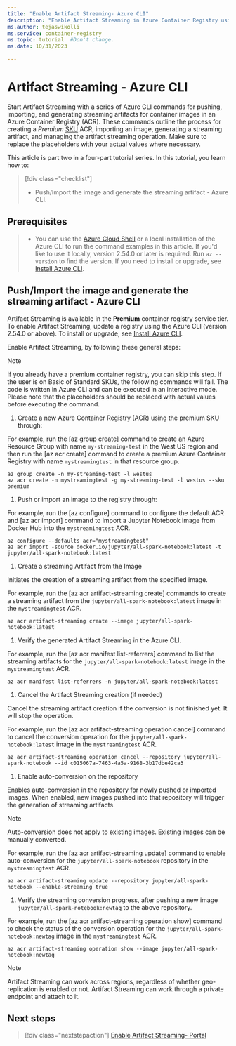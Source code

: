 ```yaml
---
title: "Enable Artifact Streaming- Azure CLI"
description: "Enable Artifact Streaming in Azure Container Registry using Azure CLI commands to enhance and supercharge managing, scaling, and deploying artifacts through containerized platforms."
ms.author: tejaswikolli
ms.service: container-registry
ms.topic: tutorial  #Don't change.
ms.date: 10/31/2023

---
```

# Artifact Streaming - Azure CLI

Start Artifact Streaming with a series of Azure CLI commands for pushing, importing, and generating streaming artifacts for container images in an Azure Container Registry (ACR). These commands outline the process for creating a *Premium* [SKU](container-registry-skus.md) ACR, importing an image, generating a streaming artifact, and managing the artifact streaming operation. Make sure to replace the placeholders with your actual values where necessary.

This article is part two in a four-part tutorial series. In this tutorial, you learn how to:

> [!div class="checklist"]
> * Push/Import the image and generate the streaming artifact  - Azure CLI.

## Prerequisites

> * You can use the [Azure Cloud Shell][Azure Cloud Shell] or a local installation of the Azure CLI to run the command examples in this article. If you'd like to use it locally, version 2.54.0 or later is required. Run `az --version` to find the version. If you need to install or upgrade, see [Install Azure CLI][Install Azure CLI].

## Push/Import the image and generate the streaming artifact  - Azure CLI

Artifact Streaming is available in the **Premium** container registry service tier. To enable Artifact Streaming, update a registry using the Azure CLI (version 2.54.0 or above). To install or upgrade, see [Install Azure CLI](/cli/azure/install-azure-cli).

Enable Artifact Streaming, by following these general steps:

>[!NOTE]
> If you already have a premium container registry, you can skip this step. If the user is on Basic of Standard SKUs, the following commands will fail. 
> The code is written in Azure CLI and can be executed in an interactive mode. 
> Please note that the placeholders should be replaced with actual values before executing the command.

1. Create a new Azure Container Registry (ACR) using the premium SKU through:

For example, run the [az group create] command to create an Azure Resource Group with name `my-streaming-test` in the West US region and then run the [az acr create] command to create a premium Azure Container Registry with name `mystreamingtest` in that resource group.

```azurecli-interactive
az group create -n my-streaming-test -l westus
az acr create -n mystreamingtest -g my-streaming-test -l westus --sku premium
```

1. Push or import an image to the registry through:

For example, run the [az configure] command to configure the default ACR and [az acr import] command to import a Jupyter Notebook image from Docker Hub into the `mystreamingtest` ACR.

```azurecli-interactive
az configure --defaults acr="mystreamingtest"
az acr import -source docker.io/jupyter/all-spark-notebook:latest -t jupyter/all-spark-notebook:latest
```

1. Create a streaming Artifact from the Image

Initiates the creation of a streaming artifact from the specified image.

For example, run the [az acr artifact-streaming create] commands to create a streaming artifact from the `jupyter/all-spark-notebook:latest` image in the `mystreamingtest` ACR.

```azurecli-interactive
az acr artifact-streaming create --image jupyter/all-spark-notebook:latest
```

1. Verify the generated Artifact Streaming in the Azure CLI.

For example, run the [az acr manifest list-referrers] command to list the streaming artifacts for the `jupyter/all-spark-notebook:latest` image in the `mystreamingtest` ACR.

```azurecli-interactive
az acr manifest list-referrers -n jupyter/all-spark-notebook:latest
```

1. Cancel the Artifact Streaming creation (if needed)

Cancel the streaming artifact creation if the conversion is not finished yet. It will stop the operation.

For example, run the [az acr artifact-streaming operation cancel] command to cancel the conversion operation for the `jupyter/all-spark-notebook:latest` image in the `mystreamingtest` ACR.

```azurecli-interactive
az acr artifact-streaming operation cancel --repository jupyter/all-spark-notebook --id c015067a-7463-4a5a-9168-3b17dbe42ca3
```

1. Enable auto-conversion on the repository

Enables auto-conversion in the repository for newly pushed or imported images. When enabled, new images pushed into that repository will trigger the generation of streaming artifacts.

>[!NOTE]
Auto-conversion does not apply to existing images. Existing images can be manually converted.

For example, run the [az acr artifact-streaming update] command to enable auto-conversion for the `jupyter/all-spark-notebook` repository in the `mystreamingtest` ACR.

```azurecli-interactive
az acr artifact-streaming update --repository jupyter/all-spark-notebook --enable-streaming true
```

1. Verify the streaming conversion progress, after pushing a new image `jupyter/all-spark-notebook:newtag` to the above repository.

For example, run the [az acr artifact-streaming operation show] command to check the status of the conversion operation for the `jupyter/all-spark-notebook:newtag` image in the `mystreamingtest` ACR.

```azurecli-interactive
az acr artifact-streaming operation show --image jupyter/all-spark-notebook:newtag
```

>[!NOTE]
> Artifact Streaming can work across regions, regardless of whether geo-replication is enabled or not.
> Artifact Streaming can work through a private endpoint and attach to it.

## Next steps

> [!div class="nextstepaction"]
> [Enable Artifact Streaming- Portal](tutorial-artifact-streaming-portal.md)

<!-- LINKS - External -->
[Install Azure CLI]: /cli/azure/install-azure-cli
[Azure Cloud Shell]: /azure/cloud-shell/quickstart